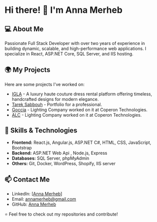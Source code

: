 # Hi there! 👋 I'm Anna Merheb

## 💻 About Me
Passionate Full Stack Developer with over two years of experience in building dynamic, scalable, and high-performance web applications. I specialize in React, ASP.NET Core, SQL Server, and IIS hosting.

## 🌍 My Projects
Here are some projects I've worked on:
- [IGLA](https://iglacouture.com/) - A luxury haute couture dress rental platform offering timeless, handcrafted designs for modern elegance.
- [Tarek Sabbouh](https://tareksabbouh.com/) - Portfolio for a professional.
- [Goccia](https://goccia.it) - Lighting Company worked on it at Coperon Technologies.
- [ALC](https://alc.sa) - Lighting Company worked on it at Coperon Technologies.

## 🚀 Skills & Technologies
- **Frontend:** React.js, Angular.js, ASP.NET C#, HTML, CSS, JavaScript, Bootstrap
- **Backend:** ASP.NET Web Api , Node.js, Express
- **Databases:** SQL Server, phpMyAdmin
- **Others:** Git, Docker, WordPress, Shopify, IIS server

## 📫 Contact Me
- LinkedIn: [[Anna Merheb](https://linkedin.com/in/anna-m-934a85214)]
- Email: [annamerheb@gmail.com](annamerheb@gmail.com)
- GitHub: [Anna Merheb](https://github.com/annamerheb)

⭐️ Feel free to check out my repositories and contribute!
